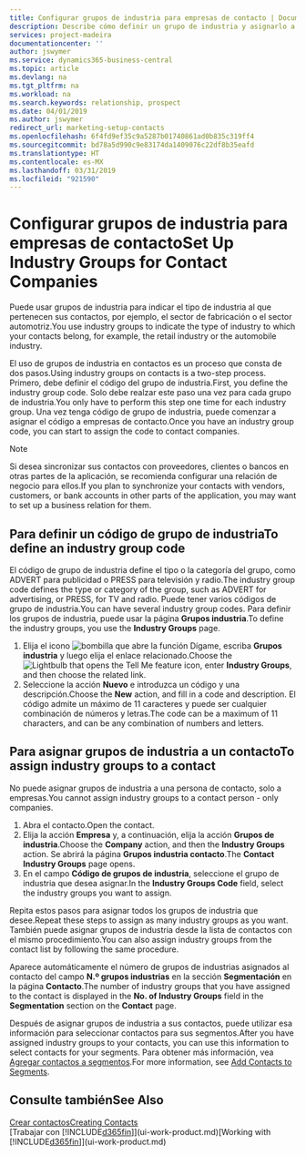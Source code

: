 ```yaml
---
title: Configurar grupos de industria para empresas de contacto | Documentos de Microsoft
description: Describe cómo definir un grupo de industria y asignarlo a una empresa de contacto, por ejemplo, en la industria minorista o la industria del automóvil.
services: project-madeira
documentationcenter: ''
author: jswymer
ms.service: dynamics365-business-central
ms.topic: article
ms.devlang: na
ms.tgt_pltfrm: na
ms.workload: na
ms.search.keywords: relationship, prospect
ms.date: 04/01/2019
ms.author: jswymer
redirect_url: marketing-setup-contacts
ms.openlocfilehash: 6f4fd9ef35c9a5287b01740861ad0b835c319ff4
ms.sourcegitcommit: bd78a5d990c9e83174da1409076c22df8b35eafd
ms.translationtype: HT
ms.contentlocale: es-MX
ms.lasthandoff: 03/31/2019
ms.locfileid: "921590"
---
```

# <a name="set-up-industry-groups-for-contact-companies"></a><span data-ttu-id="fba8f-103">Configurar grupos de industria para empresas de contacto</span><span class="sxs-lookup"><span data-stu-id="fba8f-103">Set Up Industry Groups for Contact Companies</span></span>
<span data-ttu-id="fba8f-104">Puede usar grupos de industria para indicar el tipo de industria al que pertenecen sus contactos, por ejemplo, el sector de fabricación o el sector automotriz.</span><span class="sxs-lookup"><span data-stu-id="fba8f-104">You use industry groups to indicate the type of industry to which your contacts belong, for example, the retail industry or the automobile industry.</span></span>

<span data-ttu-id="fba8f-105">El uso de grupos de industria en contactos es un proceso que consta de dos pasos.</span><span class="sxs-lookup"><span data-stu-id="fba8f-105">Using industry groups on contacts is a two-step process.</span></span> <span data-ttu-id="fba8f-106">Primero, debe definir el código del grupo de industria.</span><span class="sxs-lookup"><span data-stu-id="fba8f-106">First, you define the industry group code.</span></span> <span data-ttu-id="fba8f-107">Solo debe realzar este paso una vez para cada grupo de industria.</span><span class="sxs-lookup"><span data-stu-id="fba8f-107">You only have to perform this step one time for each industry group.</span></span> <span data-ttu-id="fba8f-108">Una vez tenga código de grupo de industria, puede comenzar a asignar el código a empresas de contacto.</span><span class="sxs-lookup"><span data-stu-id="fba8f-108">Once you have an industry group code, you can start to assign the code to contact companies.</span></span>

> [!NOTE]  
>   <span data-ttu-id="fba8f-109">Si desea sincronizar sus contactos con proveedores, clientes o bancos en otras partes de la aplicación, se recomienda configurar una relación de negocio para ellos.</span><span class="sxs-lookup"><span data-stu-id="fba8f-109">If you plan to synchronize your contacts with vendors, customers, or bank accounts in other parts of the application, you may want to set up a business relation for them.</span></span>

## <a name="to-define-an-industry-group-code"></a><span data-ttu-id="fba8f-110">Para definir un código de grupo de industria</span><span class="sxs-lookup"><span data-stu-id="fba8f-110">To define an industry group code</span></span>
<span data-ttu-id="fba8f-111">El código de grupo de industria define el tipo o la categoría del grupo, como ADVERT para publicidad o PRESS para televisión y radio.</span><span class="sxs-lookup"><span data-stu-id="fba8f-111">The industry group code defines the type or category of the group, such as ADVERT for advertising, or PRESS, for TV and radio.</span></span> <span data-ttu-id="fba8f-112">Puede tener varios códigos de grupo de industria.</span><span class="sxs-lookup"><span data-stu-id="fba8f-112">You can have several industry group codes.</span></span> <span data-ttu-id="fba8f-113">Para definir los grupos de industria, puede usar la página **Grupos industria**.</span><span class="sxs-lookup"><span data-stu-id="fba8f-113">To define the industry groups, you use the **Industry Groups** page.</span></span>

1. <span data-ttu-id="fba8f-114">Elija el icono ![bombilla que abre la función Dígame](media/ui-search/search_small.png "Dígame que desea hacer"), escriba **Grupos industria** y luego elija el enlace relacionado.</span><span class="sxs-lookup"><span data-stu-id="fba8f-114">Choose the ![Lightbulb that opens the Tell Me feature](media/ui-search/search_small.png "Tell me what you want to do") icon, enter **Industry Groups**, and then choose the related link.</span></span>
2. <span data-ttu-id="fba8f-115">Seleccione la acción **Nuevo** e introduzca un código y una descripción.</span><span class="sxs-lookup"><span data-stu-id="fba8f-115">Choose the **New** action, and fill in a code and description.</span></span> <span data-ttu-id="fba8f-116">El código admite un máximo de 11 caracteres y puede ser cualquier combinación de números y letras.</span><span class="sxs-lookup"><span data-stu-id="fba8f-116">The code can be a maximum of 11 characters, and can be any combination of numbers and letters.</span></span>

## <a name="AssignIndustryGroupContact"></a> <span data-ttu-id="fba8f-117">Para asignar grupos de industria a un contacto</span><span class="sxs-lookup"><span data-stu-id="fba8f-117">To assign industry groups to a contact</span></span>
<span data-ttu-id="fba8f-118">No puede asignar grupos de industria a una persona de contacto, solo a empresas.</span><span class="sxs-lookup"><span data-stu-id="fba8f-118">You cannot assign industry groups to a contact person - only companies.</span></span>

1. <span data-ttu-id="fba8f-119">Abra el contacto.</span><span class="sxs-lookup"><span data-stu-id="fba8f-119">Open the contact.</span></span>
2. <span data-ttu-id="fba8f-120">Elija la acción **Empresa** y, a continuación, elija la acción **Grupos de industria**.</span><span class="sxs-lookup"><span data-stu-id="fba8f-120">Choose the **Company** action, and then the **Industry Groups** action.</span></span> <span data-ttu-id="fba8f-121">Se abrirá la página **Grupos industria contacto**.</span><span class="sxs-lookup"><span data-stu-id="fba8f-121">The **Contact Industry Groups** page opens.</span></span>
3. <span data-ttu-id="fba8f-122">En el campo **Código de grupos de industria**, seleccione el grupo de industria que desea asignar.</span><span class="sxs-lookup"><span data-stu-id="fba8f-122">In the **Industry Groups Code** field, select the industry groups you want to assign.</span></span>

<span data-ttu-id="fba8f-123">Repita estos pasos para asignar todos los grupos de industria que desee.</span><span class="sxs-lookup"><span data-stu-id="fba8f-123">Repeat these steps to assign as many industry groups as you want.</span></span> <span data-ttu-id="fba8f-124">También puede asignar grupos de industria desde la lista de contactos con el mismo procedimiento.</span><span class="sxs-lookup"><span data-stu-id="fba8f-124">You can also assign industry groups from the contact list by following the same procedure.</span></span>

<span data-ttu-id="fba8f-125">Aparece automáticamente el número de grupos de industrias asignados al contacto del campo **N.º grupos industrias** en la sección **Segmentación** en la página **Contacto**.</span><span class="sxs-lookup"><span data-stu-id="fba8f-125">The number of industry groups that you have assigned to the contact is displayed in the **No. of Industry Groups** field in the **Segmentation** section on the **Contact** page.</span></span>

<span data-ttu-id="fba8f-126">Después de asignar grupos de industria a sus contactos, puede utilizar esa información para seleccionar contactos para sus segmentos.</span><span class="sxs-lookup"><span data-stu-id="fba8f-126">After you have assigned industry groups to your contacts, you can use this information to select contacts for your segments.</span></span> <span data-ttu-id="fba8f-127">Para obtener más información, vea [Agregar contactos a segmentos](marketing-add-contact-segment.md).</span><span class="sxs-lookup"><span data-stu-id="fba8f-127">For more information, see [Add Contacts to Segments](marketing-add-contact-segment.md).</span></span>

## <a name="see-also"></a><span data-ttu-id="fba8f-128">Consulte también</span><span class="sxs-lookup"><span data-stu-id="fba8f-128">See Also</span></span>
[<span data-ttu-id="fba8f-129">Crear contactos</span><span class="sxs-lookup"><span data-stu-id="fba8f-129">Creating Contacts</span></span>](marketing-create-contact-companies.md)  
<span data-ttu-id="fba8f-130">[Trabajar con [!INCLUDE[d365fin](includes/d365fin_md.md)]](ui-work-product.md)</span><span class="sxs-lookup"><span data-stu-id="fba8f-130">[Working with [!INCLUDE[d365fin](includes/d365fin_md.md)]](ui-work-product.md)</span></span>
